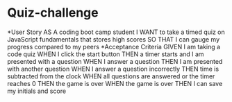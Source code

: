# Quiz-challenge
*User Story
AS A coding boot camp student
I WANT to take a timed quiz on JavaScript fundamentals that stores high scores
SO THAT I can gauge my progress compared to my peers
*Acceptance Criteria
GIVEN I am taking a code quiz
WHEN I click the start button
THEN a timer starts and I am presented with a question
WHEN I answer a question
THEN I am presented with another question
WHEN I answer a question incorrectly
THEN time is subtracted from the clock
WHEN all questions are answered or the timer reaches 0
THEN the game is over
WHEN the game is over
THEN I can save my initials and score